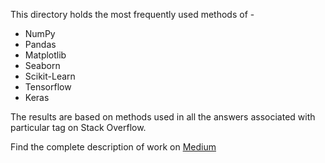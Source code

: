 This directory holds the most frequently used methods of -
* NumPy
* Pandas 
* Matplotlib
* Seaborn
* Scikit-Learn
* Tensorflow
* Keras

The results are based on methods used in all the answers associated with particular tag on Stack Overflow.


Find the complete description of work on [Medium](https://medium.com/@vivekjaglan/frequently-used-functions-of-numpy-pandas-matplotlib-seaborn-scikit-learn-tensorflow-and-keras-a9cb04e2339f)

